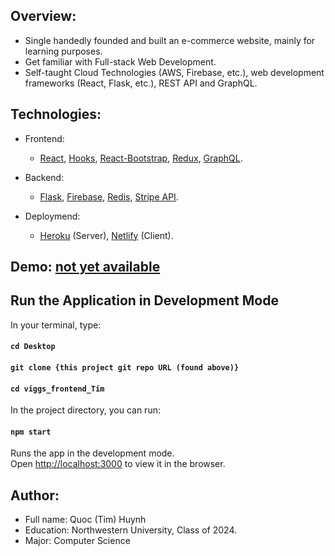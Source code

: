 ## Overview:
- Single handedly founded and built an e-commerce website, mainly for learning purposes.
- Get familiar with Full-stack Web Development.
- Self-taught Cloud Technologies (AWS, Firebase, etc.), web development frameworks (React, Flask, etc.), REST API and GraphQL.  

## Technologies:
- Frontend:
  - [React](https://github.com/facebook/create-react-app), [Hooks](https://reactjs.org/docs/hooks-intro.html), [React-Bootstrap](https://react-bootstrap.github.io/), [Redux](https://redux.js.org/), [GraphQL](https://graphql.org/).

- Backend:
  - [Flask](https://flask.palletsprojects.com/en/1.1.x/), [Firebase](https://firebase.google.com/), [Redis](https://redis.io/), [Stripe API](https://stripe.com/).

- Deploymend: 
  - [Heroku](https://www.heroku.com/) (Server), [Netlify](https://www.netlify.com/) (Client).

<!-- ## Demo: [vie-ecom.com](https://vie-ecom.com) -->
## Demo: [not yet available]()

## Run the Application in Development Mode

In your terminal, type: 

#### `cd Desktop` 

#### `git clone {this project git repo URL (found above)}`

#### `cd viggs_frontend_Tim`

In the project directory, you can run:

#### `npm start`

Runs the app in the development mode.<br />
Open [http://localhost:3000](http://localhost:3000) to view it in the browser.

## Author:
- Full name: Quoc (Tim) Huynh
- Education: Northwestern University, Class of 2024.
- Major: Computer Science